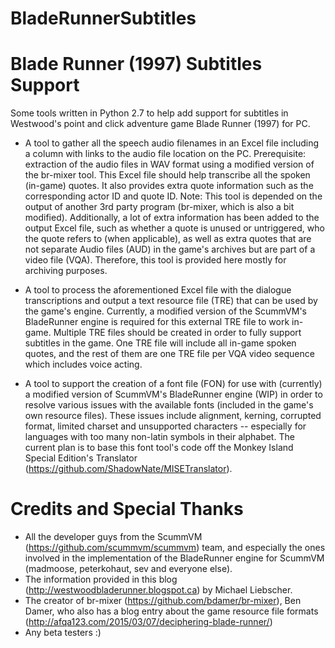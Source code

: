 # BladeRunnerSubtitles

Blade Runner (1997) Subtitles Support
============================================
Some tools written in Python 2.7 to help add support for subtitles in Westwood's point and click adventure game Blade Runner (1997) for PC. 

* A tool to gather all the speech audio filenames in an Excel file including a column with links to the audio file location on the PC. Prerequisite: extraction of the audio files in WAV format using a modified version of the br-mixer tool. This Excel file should help transcribe all the spoken (in-game) quotes. It also provides extra quote information such as the corresponding actor ID and quote ID.
Note: This tool is depended on the output of another 3rd party program (br-mixer, which is also a bit modified). Additionally, a lot of extra information has been added to the output Excel file, such as whether a quote is unused or untriggered, who the quote refers to (when applicable), as well as extra quotes that are not separate Audio files (AUD) in the game's archives but are part of a video file (VQA). Therefore, this tool is provided here mostly for archiving purposes.

* A tool to process the aforementioned Excel file with the dialogue transcriptions and output a text resource file (TRE) that can be used by the game's engine. Currently, a modified version of the ScummVM's BladeRunner engine is required for this external TRE file to work in-game. Multiple TRE files should be created in order to fully support subtitles in the game. One TRE file will include all in-game spoken quotes, and the rest of them are one TRE file per VQA video sequence which includes voice acting.  

* A tool to support the creation of a font file (FON) for use with (currently) a modified version of ScummVM's BladeRunner engine (WIP) in order to resolve various issues with the available fonts (included in the game's own resource files). These issues include alignment, kerning, corrupted format, limited charset and unsupported characters -- especially for languages with too many non-latin symbols in their alphabet. The current plan is to base this font tool's code off the Monkey Island Special Edition's Translator (https://github.com/ShadowNate/MISETranslator).

Credits and Special Thanks
============================================
- All the developer guys from the ScummVM (https://github.com/scummvm/scummvm) team, and especially the ones involved in the implementation of the BladeRunner engine for ScummVM (madmoose, peterkohaut, sev and everyone else).
- The information provided in this blog (http://westwoodbladerunner.blogspot.ca) by Michael Liebscher.
- The creator of br-mixer (https://github.com/bdamer/br-mixer), Ben Damer, who also has a blog entry about the game resource file formats (http://afqa123.com/2015/03/07/deciphering-blade-runner/)
- Any beta testers :)
